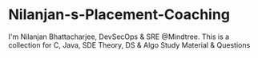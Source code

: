 # Nilanjan-s-Placement-Coaching
I'm Nilanjan Bhattacharjee, DevSecOps &amp; SRE @Mindtree. This is a collection for C, Java, SDE Theory, DS &amp; Algo Study Material &amp; Questions
